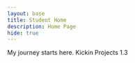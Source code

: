 ```yaml
---
layout: base
title: Student Home 
description: Home Page
hide: true
---
```


My journey starts here. Kickin Projects 1.3